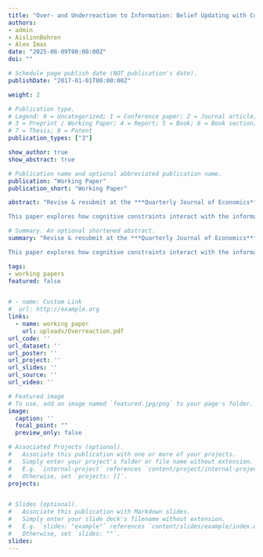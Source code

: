```yaml
---
title: "Over- and Underreaction to Information: Belief Updating with Cognitive Constraints"
authors:
- admin
- AislinnBohren
- Alex Imas
date: "2025-08-09T00:00:00Z"
doi: ""

# Schedule page publish date (NOT publication's date).
publishDate: "2017-01-01T00:00:00Z"

weight: 2

# Publication type.
# Legend: 0 = Uncategorized; 1 = Conference paper; 2 = Journal article;
# 3 = Preprint / Working Paper; 4 = Report; 5 = Book; 6 = Book section;
# 7 = Thesis; 8 = Patent
publication_types: ["3"]

show_author: true
show_abstract: true

# Publication name and optional abbreviated publication name.
publication: "Working Paper"
publication_short: "Working Paper"

abstract: "Revise & resubmit at the ***Quarterly Journal of Economics*** <br>  

This paper explores how cognitive constraints interact with the information environment to determine whether people overreact or underreact to information. In our model of belief updating, limited attention leads people to form a distorted mental model or representation of the information environment, and limited processing capacity generates cognitive imprecision when using this representation to update beliefs. The model predicts overreaction when facing complex environments, noisy or surprising signals, or priors concentrated on moderate states; it predicts underreaction when facing simple environments, precise or confirmatory signals, or priors concentrated on extreme states. A series of pre-registered experiments provide support for these predictions and direct evidence for the proposed cognitive mechanisms. Crucially, the interaction between the cognitive constraints generates the observed pattern of bias: neither constraint on its own can explain the data. These results connect prior disparate findings on whether underreaction versus overreaction arises."

# Summary. An optional shortened abstract.
summary: "Revise & resubmit at the ***Quarterly Journal of Economics*** <br>  

This paper explores how cognitive constraints interact with the information environment to determine whether people overreact or underreact to information. In our model of belief updating, limited attention leads people to form a distorted mental model or representation of the information environment, and limited processing capacity generates cognitive imprecision when using this representation to update beliefs. The model predicts overreaction when facing complex environments, noisy or surprising signals, or priors concentrated on moderate states; it predicts underreaction when facing simple environments, precise or confirmatory signals, or priors concentrated on extreme states. A series of pre-registered experiments provide support for these predictions and direct evidence for the proposed cognitive mechanisms. Crucially, the interaction between the cognitive constraints generates the observed pattern of bias: neither constraint on its own can explain the data. These results connect prior disparate findings on whether underreaction versus overreaction arises. "

tags:
- working papers
featured: false


# - name: Custom Link
#  url: http://example.org
links:
  - name: working paper
    url: uploads/Overreaction.pdf
url_code: ''
url_dataset: ''
url_poster: ''
url_project: ''
url_slides: ''
url_source: ''
url_video: ''

# Featured image
# To use, add an image named `featured.jpg/png` to your page's folder. 
image:
  caption: ''
  focal_point: ""
  preview_only: false

# Associated Projects (optional).
#   Associate this publication with one or more of your projects.
#   Simply enter your project's folder or file name without extension.
#   E.g. `internal-project` references `content/project/internal-project/index.md`.
#   Otherwise, set `projects: []`.
projects:


# Slides (optional).
#   Associate this publication with Markdown slides.
#   Simply enter your slide deck's filename without extension.
#   E.g. `slides: "example"` references `content/slides/example/index.md`.
#   Otherwise, set `slides: ""`.
slides: 
---
```

